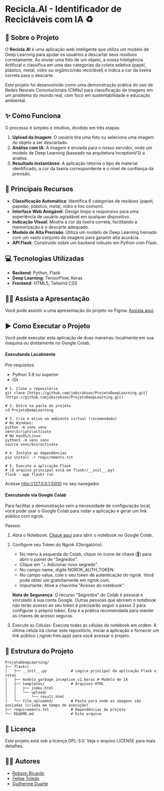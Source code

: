 # Recicla.AI - Identificador de Recicláveis com IA ♻️

## 📖 Sobre o Projeto
O **Recicla.AI** é uma aplicação web inteligente que utiliza um modelo de Deep Learning para ajudar os usuários a descartar seus resíduos corretamente. Ao enviar uma foto de um objeto, a nossa Inteligência Artificial o classifica em uma das categorias da coleta seletiva (papel, plástico, metal, vidro ou orgânico/não reciclável) e indica a cor da lixeira correta para o descarte.

Este projeto foi desenvolvido como uma demonstração prática do uso de Redes Neurais Convolucionais (CNNs) para classificação de imagens em um problema do mundo real, com foco em sustentabilidade e educação ambiental.

## ✨ Como Funciona
O processo é simples e intuitivo, dividido em três etapas:

1. **Upload da Imagem**: O usuário tira uma foto ou seleciona uma imagem do objeto a ser descartado.
2. **Análise com IA**: A imagem é enviada para o nosso servidor, onde um modelo de Deep Learning (baseado na arquitetura InceptionV3) a analisa.
3. **Resultado Instantâneo**: A aplicação retorna o tipo de material identificado, a cor da lixeira correspondente e o nível de confiança da previsão.

## 🚀 Principais Recursos
- **Classificação Automática**: Identifica 6 categorias de resíduos (papel, papelão, plástico, metal, vidro e lixo comum).
- **Interface Web Amigável**: Design limpo e responsivo para uma experiência de usuário agradável em qualquer dispositivo.
- **Indicação Visual**: Mostra a cor da lixeira correta, facilitando a memorização e o descarte adequado.
- **Modelo de Alta Precisão**: Utiliza um modelo de Deep Learning treinado com um vasto conjunto de imagens para garantir alta acurácia.
- **API Flask**: Construído sobre um backend robusto em Python com Flask.

## 💻 Tecnologias Utilizadas
- **Backend**: Python, Flask
- **Deep Learning**: TensorFlow, Keras
- **Frontend**: HTML5, Tailwind CSS

## 👨‍💻 Assista a Apresentação
Você pode assistir a uma apresentação do projeto no Figma: [Assista aqui](https://www.figma.com/deck/FlZJyTo3Q3Drv52RpnbIvf/Recicla.AI?node-id=19-60&t=UCv6MSy0oCYXEVJl-1).

## ▶️ Como Executar o Projeto
Você pode executar esta aplicação de duas maneiras: localmente em sua máquina ou diretamente no Google Colab.

#### Executando Localmente
Pré-requisitos:
- Python 3.9 ou superior
- Git

```
# 1. Clone o repositório
git clone [https://github.com/jobsrobson/ProjetoDeepLearning.git](https://github.comjobsrobson/ProjetoDeepLearning.git)

# 2. Entre na pasta do projeto
cd ProjetoDeepLearning

# 3. Crie e ative um ambiente virtual (recomendado)
# No Windows:
python -m venv venv
venv\Scripts\activate
# No macOS/Linux:
python3 -m venv venv
source venv/bin/activate

# 4. Instale as dependências
pip install -r requirements.txt

# 5. Execute a aplicação Flask
# (O arquivo principal está em flaskr/__init__.py)
flask --app flaskr run
``` 

Acesse http://127.0.0.1:5000 no seu navegador.


#### Executando via Google Colab
Para facilitar a demonstração sem a necessidade de configuração local, você pode usar o Google Colab para rodar a aplicação e gerar um link público com ngrok.

Passos:

1. Abra o Notebook: [Clique aqui](https://colab.research.google.com/drive/1cuQNo_WoTij9IowcGoTLzmjg_PFZQEOC?usp=sharing) para abrir o notebook no Google Colab.
2. Configure seu Token do Ngrok (Obrigatório):

    - No menu à esquerda do Colab, clique no ícone de chave (🔑) para abrir o painel de "Segredos".
    - Clique em "+ Adicionar novo segredo".
    - No campo name, digite NGROK_AUTH_TOKEN.
    - No campo value, cole o seu token de autenticação do ngrok. Você pode obter um gratuitamente em ngrok.com.
    - Importante: Ative a chavinha "Acesso do notebook".

    **Nota de Segurança**: O recurso "Segredos" do Colab é pessoal e vinculado à sua conta Google. Outras pessoas que abrirem o notebook não terão acesso ao seu token e precisarão seguir o passo 2 para configurar o próprio token. Esta é a prática recomendada para manter as chaves de acesso seguras.

3. Execute as Células: Execute todas as células do notebook em ordem. A última célula irá clonar este repositório, iniciar a aplicação e fornecer um link público (.ngrok-free.app) para você acessar o projeto.


## 📂 Estrutura do Projeto
```
ProjetoDeepLearning/
├── flaskr/
│   ├── __init__.py           # Lógica principal da aplicação Flask e rotas
│   ├── modelo_garbage_inception_v1.keras # Modelo de IA
│   ├── templates/            # Arquivos HTML
│   │   ├── index.html
│   │   └── upload/
│   │       └── result.html
│   └── file_uploaded/        # Pasta para onde as imagens são enviadas (criada em tempo de execução)
├── requirements.txt          # Dependências do projeto
└── README.md                 # Este arquivo
```

## 📝 Licença
Este projeto está sob a licença GPL-3.0. Veja o arquivo LICENSE para mais detalhes.

## 👨‍💻 Autores
- [Robson Ricardo](https://github.com/jobsrobson)
- [Felipe Toledo](https://github.com/snowstoledo)
- [Guilherme Duarte](https://github.com/guirocduarte)
